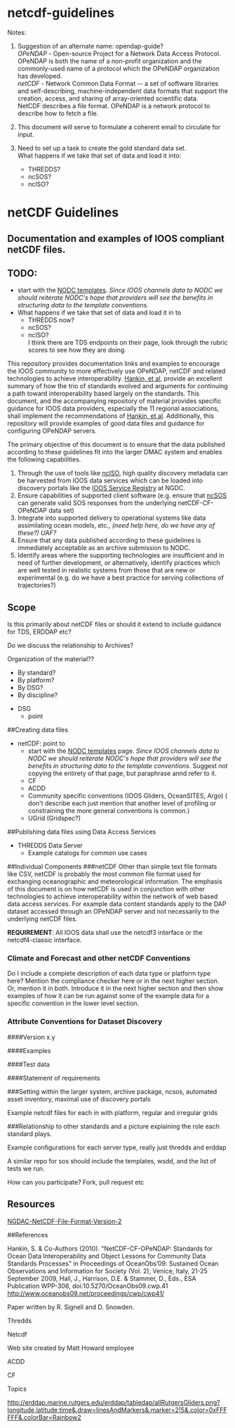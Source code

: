 netcdf-guidelines
=================

Notes: 

1. Suggestion of an alternate name: opendap-guide?       
   _OPeNDAP_ - Open-source Project for a Network Data Access Protocol. OPeNDAP is both the name of a non-profit organization and the commonly-used name of a protocol which the OPeNDAP organization has developed.     
   _netCDF_ -  Network Common Data Format -- a set of software libraries and self-describing, machine-independent data formats that support the creation, access, and sharing of array-oriented scientific data.   
NetCDF describes a file format. OPeNDAP is a network protocol to describe how to fetch a file.  

2. This document will serve to formulate a coherent email to circulate for input. 

3. Need to set up a task to create the gold standard data set.      
   What happens if we take that set of data and load it into:
      - THREDDS? 
      - ncSOS? 
      - ncISO?    


# netCDF Guidelines
## Documentation and examples of IOOS compliant netCDF files.

TODO: 
   - 
   - start with the [NODC templates](http://www.nodc.noaa.gov/data/formats/netcdf/v1.1/). *Since IOOS channels data to NODC we should reiterate NODC's hope that providers will see the benefits in structuring data to the template conventions.*
   - What happens if we take that set of data and load it in to
      - THREDDS now? 
      - ncSOS? 
      - ncISO?    
   I think there are TDS endpoints on their page, look through the rubric scores to see how they are doing.

This repository provides documentation links and examples to encourage the IOOS community to more effectively use OPeNDAP, netCDF and related technologies to achieve interoperability.  [Hankin, et al](http://www.oceanobs09.net/proceedings/cwp/cwp41/), provide an excellent summary of how the trio of standards evolved and arguments for continuing a path toward interoperability based largely on the standards. This document, and the accompanying repository of material provides specific guidance for IOOS data providers, especially the 11 regional associations, shall implement the recommendations of [Hankin, et al](http://www.oceanobs09.net/proceedings/cwp/cwp41/). Additionally, this repository will provide examples of good data files and guidance for configuring OPeNDAP servers. 

The primary objective of this document is to ensure that the data published according to these guidelines fit into the larger DMAC system and enables the following capabilities.

1. Through the use of tools like [ncISO](http://www.ngdc.noaa.gov/eds/tds/), high quality discovery metadata can be harvested from IOOS data services which can be loaded into discovery portals like the [IOOS Service Registry](https://geo-ide.noaa.gov/wiki/index.php?title=ESRI_Geoportal#IOOS_WAFs) at NGDC.
2. Ensure capabilities of supported client software (e.g. ensure that [ncSOS](https://github.com/asascience-open/ncSOS/wiki) can generate valid SOS responses from the underlying netCDF-CF-OPeNDAP data set)
3. Integrate into supported delivery to operational systems like data assimilating ocean models, etc., *(need help here, do we have any of these?) UAF?*
4. Ensure that any data published according to these guidelines is immediately acceptable as an archive submission to NODC.
5. Identify areas where the supporting technologies are insufficient and in need of further development, or alternatively, identify practices which are well tested in realistic systems from those that are new or experimental (e.g. do we have a best practice for serving collections of trajectories?)

## Scope
Is this primarily about netCDF files or should it extend to include guidance for TDS, ERDDAP etc?

Do we discuss the relationship to Archives?

Organization of the material??
- By standard?
- By platform?
- By DSG?
- By discipline?

* DSG
    * point

##Creating data files
* netCDF: point to 
   - start with the [NODC templates](http://www.nodc.noaa.gov/data/formats/netcdf/v1.1/) page. *Since IOOS channels data to NODC we should reiterate NODC's hope that providers will see the benefits in structuring data to the template conventions.* Suggest not copying the entirety of that page, but paraphrase annd refer to it. 
   * CF
   * ACDD
   * Community specific conventions (IOOS Gliders, OceanSITES, Argo) ( don't describe each just mention that another level of profiling or constraining the more general conventions is common.)
   * UGrid (Gridspec?)
   
##Publishing data files using Data Access Services
* THREDDS Data Server
  * Example catalogs for common use cases

##Individual Components
###netCDF
Other than simple text file formats like CSV, netCDF is probably the most common file format used for exchanging oceanographic and meteorological information.
The emphasis of this document is on how netCDF is used in conjunction with other technologies to achieve interoperability within the network of web based data access services. For example data content standards apply to the DAP dataset accessed through an OPeNDAP server and not necessarily to the underlying netCDF files. 

**REQUIREMENT**: All IOOS data shall use the netcdf3 interface or the netcdf4-classic interface.

### Climate and Forecast and other netCDF Conventions
Do I include a complete description of each data type or platform type here?
Mention the compliance checker here or in the next higher section. Or, mention it in both. Introduce it in the next higher section and then show examples of how it can be run against some of the example data for a specific convention in the lower level section.

### Attribute Conventions for Dataset Discovery
####Version x.y

####Examples


####Test data

####Statement of requirements


###Setting within the larger system, archive package, ncsos, automated asset inventory, maximal use of discovery portals 

Example netcdf files for each in with platform, regular and irregular grids

###Relationship to other standards and a picture explaining the role each standard plays.

Example configurations for each server type, really just thredds and erddap

A similar repo for sos should include the templates, wsdd, and the list of tests we run.

How can you participate? Fork, pull request etc

## Resources

[NGDAC-NetCDF-File-Format-Version-2](https://github.com/ioos/ioosngdac/wiki/NGDAC-NetCDF-File-Format-Version-2)


##References

Hankin, S. & Co-Authors (2010). "NetCDF-CF-OPeNDAP: Standards for Ocean Data Interoperability and Object Lessons for Community Data Standards Processes" in Proceedings of OceanObs’09: Sustained Ocean Observations and Information for Society (Vol. 2), Venice, Italy, 21-25 September 2009, Hall, J., Harrison, D.E. & Stammer, D., Eds., ESA Publication WPP-306, doi:10.5270/OceanObs09.cwp.41
http://www.oceanobs09.net/proceedings/cwp/cwp41/

Paper written by R. Signell and D. Snowden.

Thredds

Netcdf

Web site created by Matt Howard employee

ACDD

CF

Topics

http://erddap.marine.rutgers.edu/erddap/tabledap/allRutgersGliders.png?longitude,latitude,time&.draw=linesAndMarkers&.marker=2|5&.color=0xFFFFFF&.colorBar=Rainbow2




